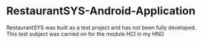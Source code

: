 # RestaurantSYS-Android-Application
RestaurantSYS was built as a test project and has not been fully developed. This test subject was carried on for the module HCI in my HND
